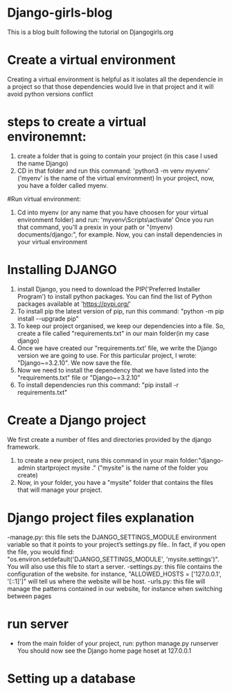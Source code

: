 # Django-girls-blog
This is a blog built following the tutorial on Djangogirls.org


# Create a virtual environment
Creating a virtual environment is helpful as it isolates all the dependencie in a project so that those dependencies would live in that project and it will avoid python versions conflict

# steps to create a virtual environemnt:
1. create a folder that is going to contain your project (in this case I used the name Django)
2. CD in that folder and run this command: 'python3 -m venv myvenv' ('myenv' is the name of the virtual environment)
In your project, now, you have a folder called myenv.

#Run virtual environment:
1. Cd into myenv (or any name that you have choosen for your virtual environment folder) and run: 'myvenv\Scripts\activate'
Once you run that command, you'll a prexix in your path or "(myenv) documents/django:", for example. Now, you can 
install dependencies in your virtual environment

# Installing DJANGO
1. install Django, you need to download the PIP('Preferred Installer Program') to install python packages. You can find the list of Python packages available at 'https://pypi.org/'
2. To install pip the latest version of pip, run this command: "python -m pip install --upgrade pip"
3. To keep our project organised, we keep our dependencies into a file. So, create a file called "requirements.txt" in our main folder(in my case django)
4. Once we have created our "requirements.txt' file, we write the Django version we are going to use. For this particular project, I wrote: "Django~=3.2.10". We now save the file.
5. Now we need to install the dependency that we have listed into the "requirements.txt" file or "Django~=3.2.10"
6. To install dependencies run this command: "pip install -r requirements.txt"

# Create a Django project
We first create a number of files and directories provided by the django framework.
1. to create a new project, runs this command in your main folder:"django-admin startproject mysite ." ("mysite" is the name of the folder you create)
2. Now, in your folder, you have a "mysite" folder that contains the files that will manage your project.

# Django project files explanation
-manage.py: this file sets the DJANGO_SETTINGS_MODULE environment variable so that it points to your project’s settings.py file.. In fact, if you open the file, you would find:  "os.environ.setdefault('DJANGO_SETTINGS_MODULE', 'mysite.settings')". You will also use this file to start a server.
-settings.py:  this file contains the configuration of the website. for instance, "ALLOWED_HOSTS = ['127.0.0.1', '[::1]']" will tell us where the website will be host.
-urls.py: this file will manage the patterns contained in our website, for instance when switching between pages


# run server
- from the main folder of your project, run: python manage.py runserver
You should now see the Django home page hoset at 127.0.0.1

# Setting up a database

